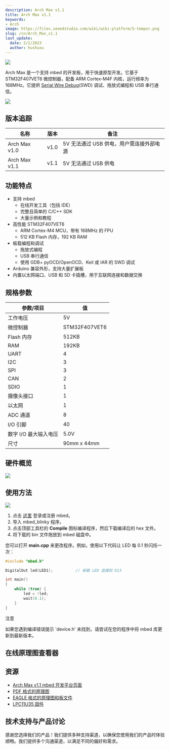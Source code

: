 ```yaml
---
description: Arch Max v1.1
title: Arch Max v1.1
keywords:
- Arch
image: https://files.seeedstudio.com/wiki/wiki-platform/S-tempor.png
slug: /cn/Arch_Max_v1.1
last_update:
  date: 2/1/2023
  author: hushuxu
---
```


![](https://files.seeedstudio.com/wiki/Arch_Max_v1.1/img/Arch_Max_v1.1_product_view.jpg)

Arch Max 是一个支持 mbed 的开发板，用于快速原型开发。它基于 STM32F407VET6 微控制器，配备 ARM Cortex-M4F 内核，运行频率为 168MHz。它提供 [Serial Wire Debug](https://en.wikipedia.org/wiki/Joint_Test_Action_Group#Serial_Wire_Debug)(SWD) 调试、拖放式编程和 USB 串行通信。

[![](https://files.seeedstudio.com/wiki/common/Get_One_Now_Banner.png)](https://www.seeedstudio.com/depot/Arch-Max-v11-p-2632.html)

版本追踪
-------

| 名称                        | 版本   | 备注                                                                            |
|-----------------------------|--------|---------------------------------------------------------------------------------|
| Arch Max v1.0               | v1.0   | 5V 无法通过 USB 供电，用户需连接外部电源                                         |
| Arch Max v1.1               | v1.1   | 5V 无法通过 USB 供电                                                             |

功能特点
--------

-   支持 mbed
    -   在线开发工具（包括 IDE）
    -   完整且简单的 C/C++ SDK
    -   大量示例和教程
-   高性能 STM32F407VET6
    -   ARM Cortex-M4 MCU，带有 168MHz 的 FPU
    -   512 KB Flash 内存，192 KB RAM
-   板载编程和调试
    -   拖放式编程
    -   USB 串行通信
    -   使用 GDB+ pyOCD/OpenOCD、Keil 或 IAR 的 SWD 调试
-   Arduino 兼容外形，支持大量扩展板
-   内置以太网端口、USB 和 SD 卡插槽，用于互联网连接和数据交换

规格参数
--------------

| 参数/项目                   | 值             |
|-----------------------------|----------------|
| 工作电压                   | 5V             |
| 微控制器                   | STM32F407VET6  |
| Flash 内存                 | 512KB          |
| RAM                        | 192KB          |
| UART                       | 4              |
| I2C                        | 3              |
| SPI                        | 3              |
| CAN                        | 2              |
| SDIO                       | 1              |
| 摄像头接口                 | 1              |
| 以太网                     | 1              |
| ADC 通道                   | 8              |
| I/O 引脚                   | 40             |
| 数字 I/O 最大输入电压      | 5.0V           |
| 尺寸                       | 90mm x 44mm    |

硬件概览
--------------

![](https://files.seeedstudio.com/wiki/Arch_Max_v1.1/img/Arch_Max_Pinout.png)

使用方法
-----

![](https://files.seeedstudio.com/wiki/Arch_Max_v1.1/img/Get_started_with_mbed.png)

1.  点击 [这里](<https://developer.mbed.org/compiler/#import:/teams/mbed/code/mbed_blinky/;platform:Seeed-Arch-MAX>) 登录或注册 mbed。
2.  导入 mbed_blinky 程序。
3.  点击顶部工具栏的 **Compile** 图标编译程序，然后下载编译后的 hex 文件。
4.  将下载的 bin 文件拖放到 mbed 磁盘中。

您可以打开 **main.cpp** 来更改程序。例如，使用以下代码让 LED 每 0.1 秒闪烁一次：

```cpp
#include "mbed.h"

DigitalOut led(LED1);          // 板载 LED 连接到 D13

int main()
{
    while (true) {
        led = !led;
        wait(0.1);
    }
}
```

<div class="admonition note">
<p class="admonition-title">注意</p>
<p>如果您遇到编译错误提示 'device.h' 未找到，请尝试在您的程序中将 mbed 库更新到最新版本。</p>
</div>

## 在线原理图查看器

<div class="altium-ecad-viewer" data-project-src="https://files.seeedstudio.com/wiki/Arch_Max_v1.1/res/Arch_Max_v1.1_Eagle.zip" style={{borderRadius: '0px 0px 4px 4px', height: 500, borderStyle: 'solid', borderWidth: 1, borderColor: 'rgb(241, 241, 241)', overflow: 'hidden', maxWidth: 1280, maxHeight: 700, boxSizing: 'border-box'}}>
</div>

资源
---------

-   [Arch Max v1.1 mbed 开发平台页面](https://developer.mbed.org/platforms/Seeed-Arch-Max/)
-   [PDF 格式的原理图](https://files.seeedstudio.com/wiki/Arch_Max_v1.1/res/Arch_Max_v1.1_pdf.pdf)
-   [EAGLE 格式的原理图和板文件](https://files.seeedstudio.com/wiki/Arch_Max_v1.1/res/Arch_Max_v1.1_Eagle.zip)
-   [LPC11U35 固件](https://files.seeedstudio.com/wiki/Arch_Max_v1.1/res/Lpc11u35_stm32f4xx_if_mbed.bin.zip)

<!-- 此 Markdown 文件来源于 https://www.seeedstudio.com/wiki/Arch_Max_v1.1 -->

## 技术支持与产品讨论

感谢您选择我们的产品！我们提供多种支持渠道，以确保您使用我们的产品时体验顺畅。我们提供多个沟通渠道，以满足不同的偏好和需求。

<div class="button_tech_support_container">
<a href="https://forum.seeedstudio.com/" class="button_forum"></a> 
<a href="https://www.seeedstudio.com/contacts" class="button_email"></a>
</div>

<div class="button_tech_support_container">
<a href="https://discord.gg/eWkprNDMU7" class="button_discord"></a> 
<a href="https://github.com/Seeed-Studio/wiki-documents/discussions/69" class="button_discussion"></a>
</div>